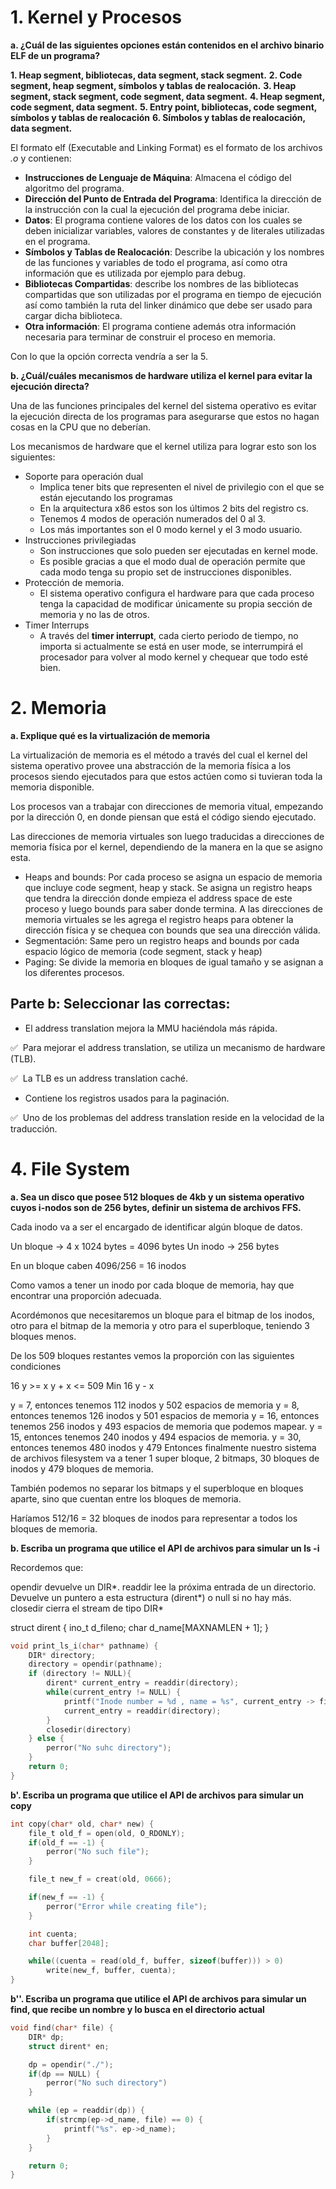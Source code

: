 # 1. Kernel y Procesos

**a. ¿Cuál de las siguientes opciones están contenidos en el archivo binario ELF de un programa?**

**1. Heap segment, bibliotecas, data segment, stack segment.**
**2. Code segment, heap segment, símbolos y tablas de realocación.**
**3. Heap segment, stack segment, code segment, data segment.**
**4. Heap segment, code segment, data segment.**
**5. Entry point, bibliotecas, code segment, símbolos y tablas de realocación**
**6. Símbolos y tablas de realocación, data segment.**

El formato elf (Executable and Linking Format) es el formato de los archivos *.o* y contienen:
- **Instrucciones de Lenguaje de Máquina**: Almacena el código del algoritmo del programa.
- **Dirección del Punto de Entrada del Programa**: Identifica la dirección de la instrucción con la cual la ejecución del programa debe iniciar.
- **Datos**: El programa contiene valores de los datos con los cuales se deben inicializar variables, valores de constantes y de literales utilizadas en el programa.
- **Símbolos y Tablas de Realocación**: Describe la ubicación y los nombres de las funciones y variables de todo el programa, así como otra información que es utilizada por ejemplo para debug.
- **Bibliotecas Compartidas**: describe los nombres de las bibliotecas compartidas que son utilizadas por el programa en tiempo de ejecución así como también la ruta del linker dinámico que debe ser usado para cargar dicha biblioteca.
- **Otra información**: El programa contiene además otra información necesaria para terminar de construir el proceso en memoria.

Con lo que la opción correcta vendría a ser la 5.

**b. ¿Cuál/cuáles mecanismos de hardware utiliza el kernel para evitar la ejecución directa?**

Una de las funciones principales del kernel del sistema operativo es evitar la ejecución directa de los programas para asegurarse que estos no hagan cosas en la CPU que no deberían.

Los mecanismos de hardware que el kernel utiliza para lograr esto son los siguientes:

- Soporte para operación dual
	- Implica tener bits que representen el nivel de privilegio con el que se están ejecutando los programas
	- En la arquitectura x86 estos son los últimos 2 bits del registro cs.
	- Tenemos 4 modos de operación numerados del 0 al 3.
	- Los más importantes son el 0 modo kernel y el 3 modo usuario.
- Instrucciones privilegiadas
	- Son instrucciones que solo pueden ser ejecutadas en kernel mode.
	- Es posible gracias a que el modo dual de operación permite que cada modo tenga su propio set de instrucciones disponibles.
- Protección de memoria.
	- El sistema operativo configura el hardware para que cada proceso tenga la capacidad de modificar únicamente su propia sección de memoria y no las de otros.
- Timer Interrups
	- A través del **timer interrupt**, cada cierto periodo de tiempo, no importa si actualmente se está en user mode, se interrumpirá el procesador para volver al modo kernel y chequear que todo esté bien.

# 2. Memoria

**a. Explique qué es la virtualización de memoria**

La virtualización de memoria es el método a través del cual el kernel del sistema operativo provee una abstracción de la memoria física a los procesos siendo ejecutados para que estos actúen como si tuvieran toda la memoria disponible. 

Los procesos van a trabajar con direcciones de memoria vitual, empezando por la dirección 0, en donde piensan que está el código siendo ejecutado. 

Las direcciones de memoria virtuales son luego traducidas a direcciones de memoria física por el kernel, dependiendo de la manera en la que se asigno esta.
- Heaps and bounds: Por cada proceso se asigna un espacio de memoria que incluye code segment, heap y stack. Se asigna un registro heaps que tendra la dirección donde empieza el address space de este proceso y luego bounds para saber donde termina. A las direcciones de memoria virtuales se les agrega el registro heaps para obtener la dirección física y se chequea con bounds que sea una dirección válida.
- Segmentación: Same pero un registro heaps and bounds por cada espacio lógico de memoria (code segment, stack y heap)
- Paging: Se divide la memoria en bloques de igual tamaño y se asignan a los diferentes procesos. 
## Parte b: Seleccionar las correctas:

- El address translation mejora la MMU haciéndola más rápida.

✅  Para mejorar el address translation, se utiliza un mecanismo de hardware (TLB).

✅  La TLB es un address translation caché.

 - Contiene los registros usados para la paginación.

✅  Uno de los problemas del address translation reside en la velocidad de la traducción.

# 4. File System

**a. Sea un disco que posee 512 bloques de 4kb y un sistema operativo cuyos i-nodos son de 256 bytes, definir un sistema de archivos FFS.**

Cada inodo va a ser el encargado de identificar algún bloque de datos.

Un bloque -> 4 x 1024 bytes = 4096 bytes
Un inodo   -> 256 bytes

En un bloque caben 4096/256 = 16 inodos

Como vamos a tener un inodo por cada bloque de memoria, hay que encontrar una proporción adecuada.

Acordémonos que necesitaremos un bloque para el bitmap de los inodos, otro para el bitmap de la memoria y otro para el superbloque, teniendo 3 bloques menos.

De los 509 bloques restantes vemos la proporción con las siguientes condiciones

16 y >= x
y + x <= 509
Min 16 y - x

y = 7, entonces tenemos 112 inodos y 502 espacios de memoria
y = 8, entonces tenemos 126 inodos y 501 espacios de memoria
y = 16, entonces tenemos 256 inodos y 493 espacios de memoria que podemos mapear.
y = 15, entonces tenemos 240 inodos y 494 espacios de memoria.
y = 30, entonces tenemos 480 inodos y 479
Entonces finalmente nuestro sistema de archivos filesystem va a tener 1 super bloque, 2 bitmaps, 30 bloques de inodos y 479 bloques de memoria.

También podemos no separar los bitmaps y el superbloque en bloques aparte, sino que cuentan entre los bloques de memoria.

Haríamos 512/16 = 32 bloques de inodos para representar a todos los bloques de memoria.

**b. Escriba un programa que utilice el API de archivos para simular un ls -i**

Recordemos que:

opendir devuelve un DIR*.
readdir lee la próxima entrada de un directorio. Devuelve un puntero a esta estructura (dirent*) o null si no hay más.
closedir cierra el stream de tipo DIR*

struct dirent {
	ino_t d_fileno;
	char d_name[MAXNAMLEN + 1];
}

```c
void print_ls_i(char* pathname) {
	DIR* directory;
	directory = opendir(pathname);
	if (directory != NULL){
		dirent* current_entry = readdir(directory);
		while(current_entry != NULL) {
			printf("Inode number = %d , name = %s", current_entry -> fileno, current_entry -> name);
			current_entry = readdir(directory);
		}
		closedir(directory)
	} else {
		perror("No suhc directory");
	}
	return 0;
}
```

**b'. Escriba un programa que utilice el API de archivos para simular un copy**

```c
int copy(char* old, char* new) {
	file_t old_f = open(old, O_RDONLY);
	if(old_f == -1) {
		perror("No such file");
	}

	file_t new_f = creat(old, 0666);

	if(new_f == -1) {
		perror("Error while creating file");
	}

	int cuenta;
	char buffer[2048];

	while((cuenta = read(old_f, buffer, sizeof(buffer))) > 0)
		write(new_f, buffer, cuenta);
}
```

**b''. Escriba un programa que utilice el API de archivos para simular un find, que recibe un nombre y lo busca en el directorio actual**

```c
void find(char* file) {
	DIR* dp;
	struct dirent* en;

	dp = opendir("./");
	if(dp == NULL) {
		perror("No such directory")
	}

	while (ep = readdir(dp)) {
		if(strcmp(ep->d_name, file) == 0) {
			printf("%s". ep->d_name);
		}
	}

	return 0;
}
```